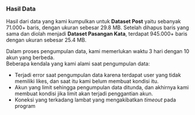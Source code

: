 ### Hasil Data

Hasil dari data yang kami kumpulkan untuk **Dataset Post** yaitu sebanyak 71.000+ baris, dengan ukuran sebesar 29.8 MB. Setelah dihapus baris yang sama dan diolah menjadi **Dataset Pasangan Kata**, terdapat 945.000+ baris dengan ukuran sebesar 25.4 MB.

Dalam proses pengumpulan data, kami memerlukan waktu 3 hari dengan 10 akun yang berbeda.<br>
Beberapa kendala yang kami alami saat pengumpulan data:
- Terjadi error saat pengumpulan data karena terdapat user yang tidak memiliki likes, dan saat itu kami belum membuat kondisi itu.
- Akun yang limit sehingga pengumpulan data ditunda, dan akhirnya kami membuat kondisi jika limit akan terjadi penggantian akun.
- Koneksi yang terkadang lambat yang mengakibatkan *timeout* pada program
